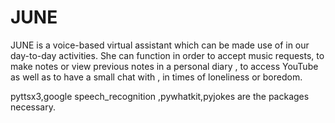 # JUNE
JUNE  is a voice-based virtual assistant which can be made use of in our day-to-day activities.
She can function in order to accept music requests, to make notes or view previous notes in a personal diary ,
to access YouTube as well as to have a small chat with , in times of loneliness or boredom.

pyttsx3,google speech_recognition ,pywhatkit,pyjokes are the packages necessary.
